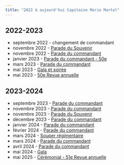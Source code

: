 ```yaml
---
title: "2022 à aujourd'hui Capitaine Mario Martel"
---
```


## 2022-2023

* septembre 2022 - changement de commandant
* novembre 2022 - [Parade du Souvenir](https://photos.app.goo.gl/1MffXfa6gbsucscN9)
* novembre 2022 - [Parade du commandant](https://photos.app.goo.gl/frSb64NAkAQsdMuZA)
* janvier 2023 - [Parade du commandant - 50e](https://photos.app.goo.gl/htQx9BcGTKdMzmxp7)
* mars 2023 - [Parade du commandant](https://photos.app.goo.gl/Md6KhcRNp3gV3L8T9)
* mai 2023 - [Gala et soirée](https://photos.app.goo.gl/7ymPZMjSz1PYLrHq9)
* mai 2023 - [50e Revue annuelle](https://photos.app.goo.gl/QkHNrBXTNJNyW94v8)

## 2023-2024

* septembre 2023 - [Parade du commandant](https://photos.app.goo.gl/iBau7ejWwCGdvKuGA)
* novembre 2023 - [Parade du commandant](https://photos.app.goo.gl/NGBgJUqdrbdvoLab8)
* novembre 2023 - [Parade du Souvenir](https://photos.app.goo.gl/iyeY7XVQ6BJ5TLp59)
* décembre 2023 - [Parade du commandant](https://photos.app.goo.gl/Duu3LivrV69jXgTx5)
* janvier 2024 - [Parade du commandant](https://photos.app.goo.gl/HfkSSrCvM3vexaG1A)
* février 2024 - [Parade du commandant](https://photos.app.goo.gl/djuQACU1C8m5mzt48)
* mars 2024 - [Souper régimentaire](https://photos.app.goo.gl/kQWYY9sedff6wUK4A)
* mars 2024 - [Parade du commandant](https://photos.app.goo.gl/djuQACU1C8m5mzt48) 
* avril 2024 - [Parade du commandant](https://photos.app.goo.gl/D4s1gJm1BmDy1agb6)
* mai 2024 - [Gala](https://photos.app.goo.gl/UEDsEGFEafNoVv246)
* mai 2025 - [Cérémonial - 51e Revue annuelle](https://photos.app.goo.gl/JNdk3sVVracBSvBd9)
